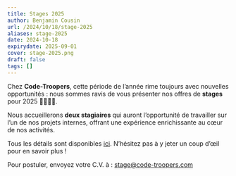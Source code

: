 ```yaml
---
title: Stages 2025
author: Benjamin Cousin
url: /2024/10/18/stage-2025
aliases: stage-2025
date: 2024-10-18
expirydate: 2025-09-01
cover: stage-2025.png
draft: false
tags: []
---
```

Chez **Code-Troopers**, cette période de l’année rime toujours avec nouvelles opportunités : nous sommes ravis de vous présenter nos offres de **stages** pour 2025 👩‍🎓👨‍🎓.

Nous accueillerons **deux stagiaires** qui auront l’opportunité de travailler sur l’un de nos projets internes, offrant une expérience enrichissante au cœur de nos activités.

Tous les détails sont disponibles [ici](https://code-troopers.com/files/Stage_2025_Code-Troopers_Fullstack.pdf). N’hésitez pas à y jeter un coup d’œil pour en savoir plus !

Pour postuler, envoyez votre C.V. à : [stage@code-troopers.com](mailto:stage@code-troopers.com)